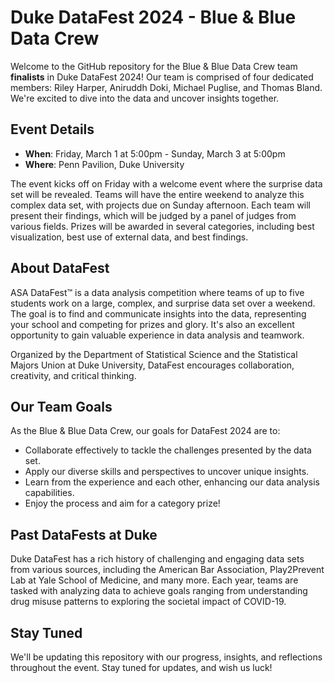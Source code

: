 # Duke DataFest 2024 - Blue & Blue Data Crew

Welcome to the GitHub repository for the Blue & Blue Data Crew team **finalists** in Duke DataFest 2024! Our team is comprised of four dedicated members: Riley Harper, Aniruddh Doki, Michael Puglise, and Thomas Bland. We're excited to dive into the data and uncover insights together.

## Event Details

- **When**: Friday, March 1 at 5:00pm - Sunday, March 3 at 5:00pm
- **Where**: Penn Pavilion, Duke University

The event kicks off on Friday with a welcome event where the surprise data set will be revealed. Teams will have the entire weekend to analyze this complex data set, with projects due on Sunday afternoon. Each team will present their findings, which will be judged by a panel of judges from various fields. Prizes will be awarded in several categories, including best visualization, best use of external data, and best findings.

## About DataFest

ASA DataFest™ is a data analysis competition where teams of up to five students work on a large, complex, and surprise data set over a weekend. The goal is to find and communicate insights into the data, representing your school and competing for prizes and glory. It's also an excellent opportunity to gain valuable experience in data analysis and teamwork.

Organized by the Department of Statistical Science and the Statistical Majors Union at Duke University, DataFest encourages collaboration, creativity, and critical thinking.

## Our Team Goals

As the Blue & Blue Data Crew, our goals for DataFest 2024 are to:

- Collaborate effectively to tackle the challenges presented by the data set.
- Apply our diverse skills and perspectives to uncover unique insights.
- Learn from the experience and each other, enhancing our data analysis capabilities.
- Enjoy the process and aim for a category prize!

## Past DataFests at Duke

Duke DataFest has a rich history of challenging and engaging data sets from various sources, including the American Bar Association, Play2Prevent Lab at Yale School of Medicine, and many more. Each year, teams are tasked with analyzing data to achieve goals ranging from understanding drug misuse patterns to exploring the societal impact of COVID-19.

## Stay Tuned

We'll be updating this repository with our progress, insights, and reflections throughout the event. Stay tuned for updates, and wish us luck!
